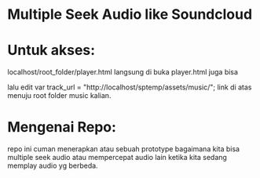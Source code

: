# Multiple Seek Audio like Soundcloud

# Untuk akses:

localhost/root_folder/player.html
langsung di buka player.html juga bisa

lalu edit
var track_url = "http://localhost/sptemp/assets/music/";
link di atas menuju root folder music kalian.

# Mengenai Repo:

repo ini cuman menerapkan atau sebuah prototype bagaimana kita bisa multiple seek audio
atau mempercepat audio lain ketika kita sedang memplay audio yg berbeda.
